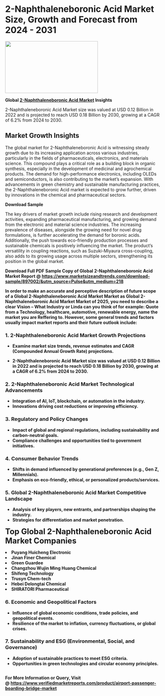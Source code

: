 <H1>2-Naphthaleneboronic Acid Market Size, Growth and Forecast from 2024 - 2031</H1><img class="aligncenter size-medium wp-image-584254" src="https://thirdeyenews.in/wp-content/uploads/2024/09/Global-Market-Research-300x168.jpeg" alt="" width="300" height="168" /><p><strong>Global&nbsp;<a href="https://www.marketsizeandtrends.com/download-sample/897002/&amp;utm_source=Pulse&amp;utm_medium=218">2-Naphthaleneboronic Acid Market</a> Insights</strong></p><p>2-Naphthaleneboronic Acid Market size was valued at USD 0.12 Billion in 2022 and is projected to reach USD 0.18 Billion by 2030, growing at a CAGR of 6.2% from 2024 to 2030.</p><p><h2>Market Growth Insights</h2> <p>The global market for 2-Naphthaleneboronic Acid is witnessing steady growth due to its increasing application across various industries, particularly in the fields of pharmaceuticals, electronics, and materials science. This compound plays a critical role as a building block in organic synthesis, especially in the development of medicinal and agrochemical products. The demand for high-performance electronics, including OLEDs and semiconductors, is also contributing to the market’s expansion. With advancements in green chemistry and sustainable manufacturing practices, the 2-Naphthaleneboronic Acid market is expected to grow further, driven by innovations in the chemical and pharmaceutical sectors.</p> <p><strong>Download Sample</strong></p> <p>The key drivers of market growth include rising research and development activities, expanding pharmaceutical manufacturing, and growing demand from the electronic and material science industries. The increasing prevalence of diseases, alongside the growing need for novel drug formulations, is further accelerating the demand for boronic acids. Additionally, the push towards eco-friendly production processes and sustainable chemicals is positively influencing the market. The product’s versatility in coupling reactions, such as Suzuki-Miyaura cross-coupling, also adds to its growing usage across multiple sectors, strengthening its position in the global market.</p> <p><strong></p><p><span class=""><strong>Download Full PDF Sample Copy of Global 2-Naphthaleneboronic Acid Market Report</strong> @ <a href="https://www.marketsizeandtrends.com/download-sample/897002/&amp;utm_source=Pulse&amp;utm_medium=218" target="_blank">https://www.marketsizeandtrends.com/download-sample/897002/&amp;utm_source=Pulse&amp;utm_medium=218</a></span></p><p>In order to make an accurate and perceptive description of future scope of a Global&nbsp;2-Naphthaleneboronic Acid Market Market as Global&nbsp;2-Naphthaleneboronic Acid Market Market of 2025, you need to describe a clear Vision &ndash; What Industry or Linda can you think of for example: Quote from a Technology, healthcare, automotive, renewable energy, name the market you are Reffering to. However, some general trends and factors usually impact market reports and their future outlook include:</p><h3>1.&nbsp;<strong>2-Naphthaleneboronic Acid Market Growth Projections</strong></h3><ul><li>Examine market size trends, revenue estimates and CAGR (Compounded Annual Growth Rate) projections.</li><li><p>2-Naphthaleneboronic Acid Market size was valued at USD 0.12 Billion in 2022 and is projected to reach USD 0.18 Billion by 2030, growing at a CAGR of 6.2% from 2024 to 2030.</p></li></ul><h3>2.&nbsp;<strong>2-Naphthaleneboronic Acid Market Technological Advancements</strong></h3><ul><li>Integration of AI, IoT, blockchain, or automation in the industry.</li><li>Innovations driving cost reductions or improving efficiency.</li></ul><h3>3.&nbsp;<strong>Regulatory and Policy Changes</strong></h3><ul><li>Impact of global and regional regulations, including sustainability and carbon-neutral goals.</li><li>Compliance challenges and opportunities tied to government initiatives.</li></ul><h3>4.&nbsp;<strong>Consumer Behavior Trends</strong></h3><ul><li>Shifts in demand influenced by generational preferences (e.g., Gen Z, Millennials).</li><li>Emphasis on eco-friendly, ethical, or personalized products/services.</li></ul><h3>5.&nbsp;<strong>Global 2-Naphthaleneboronic Acid Market Competitive Landscape</strong></h3><ul><li>Analysis of key players, new entrants, and partnerships shaping the industry.</li><li>Strategies for differentiation and market penetration.</li></ul><p data-pm-slice="1 1 []"><span style="color: inherit; font-family: inherit; font-size: 25px;">Top Global 2-Naphthaleneboronic Acid Market Companies</span></p><div class="" data-test-id=""><p><li>Puyang Huicheng Electronic</li><li> Jinan Finer Chemical</li><li> Green Guardee</li><li> Changzhou Wujin Ming Huang Chemical</li><li> Shifeng Technology</li><li> Trusyn Chem-tech</li><li> Hebei Delongtai Chemical</li><li> SHIRATORI Pharmaceutical</li></p></div><h3>6.&nbsp;<strong>Economic and Geopolitical Factors</strong></h3><ul><li>Influence of global economic conditions, trade policies, and geopolitical events.</li><li>Resilience of the market to inflation, currency fluctuations, or global crises.</li></ul><h3>7.&nbsp;<strong>Sustainability and ESG (Environmental, Social, and Governance)</strong></h3><ul><li>Adoption of sustainable practices to meet ESG criteria.</li><li>Opportunities in green technologies and circular economy principles.</li></ul><h2><strong style="font-size: 14px;">For More Information or Query, Visit @&nbsp;</strong><a style="background-color: #ffffff; font-size: 14px;" href="https://www.marketsizeandtrends.com/report/2-naphthaleneboronic-acid-market/" target="_blank">https://www.verifiedmarketreports.com/product/airport-passenger-boarding-bridge-market</a></h2>
